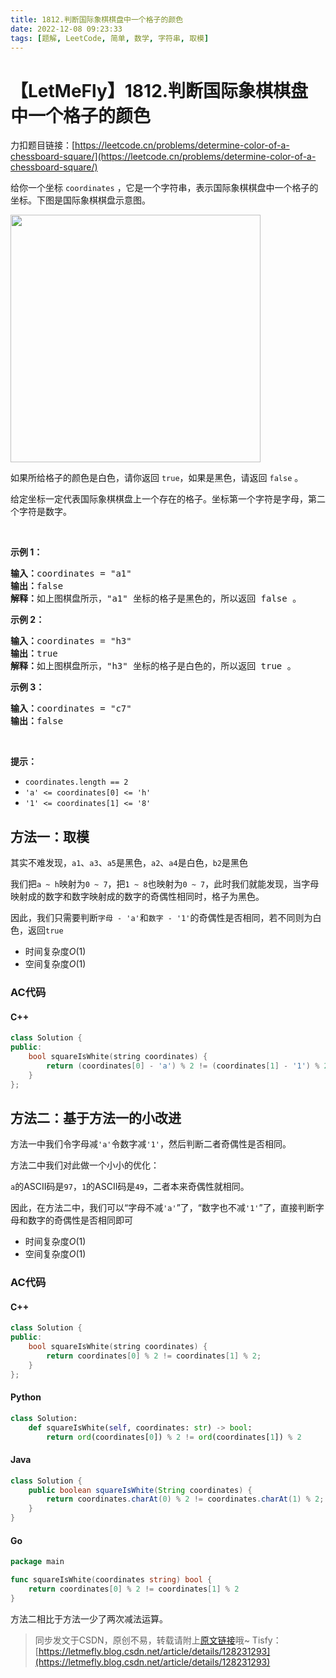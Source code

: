 ```yaml
---
title: 1812.判断国际象棋棋盘中一个格子的颜色
date: 2022-12-08 09:23:33
tags: [题解, LeetCode, 简单, 数学, 字符串, 取模]
---
```


# 【LetMeFly】1812.判断国际象棋棋盘中一个格子的颜色

力扣题目链接：[https://leetcode.cn/problems/determine-color-of-a-chessboard-square/](https://leetcode.cn/problems/determine-color-of-a-chessboard-square/)

<p>给你一个坐标 <code>coordinates</code> ，它是一个字符串，表示国际象棋棋盘中一个格子的坐标。下图是国际象棋棋盘示意图。</p>

<p><img alt="" src="https://assets.leetcode-cn.com/aliyun-lc-upload/uploads/2021/04/03/chessboard.png" style="width: 400px; height: 396px;" /></p>

<p>如果所给格子的颜色是白色，请你返回 <code>true</code>，如果是黑色，请返回 <code>false</code> 。</p>

<p>给定坐标一定代表国际象棋棋盘上一个存在的格子。坐标第一个字符是字母，第二个字符是数字。</p>

<p> </p>

<p><strong>示例 1：</strong></p>

<pre>
<b>输入：</b>coordinates = "a1"
<b>输出：</b>false
<b>解释：</b>如上图棋盘所示，"a1" 坐标的格子是黑色的，所以返回 false 。
</pre>

<p><strong>示例 2：</strong></p>

<pre>
<b>输入：</b>coordinates = "h3"
<b>输出：</b>true
<b>解释：</b>如上图棋盘所示，"h3" 坐标的格子是白色的，所以返回 true 。
</pre>

<p><strong>示例 3：</strong></p>

<pre>
<b>输入：</b>coordinates = "c7"
<b>输出：</b>false
</pre>

<p> </p>

<p><strong>提示：</strong></p>

<ul>
	<li><code>coordinates.length == 2</code></li>
	<li><code>'a' <= coordinates[0] <= 'h'</code></li>
	<li><code>'1' <= coordinates[1] <= '8'</code></li>
</ul>


    
## 方法一：取模

其实不难发现，```a1```、```a3```、```a5```是黑色，```a2```、```a4```是白色，```b2```是黑色

我们把```a ~ h```映射为```0 ~ 7```，把```1 ~ 8```也映射为```0 ~ 7```，此时我们就能发现，当字母映射成的数字和数字映射成的数字的奇偶性相同时，格子为黑色。

因此，我们只需要判断```字母 - 'a'```和```数字 - '1'```的奇偶性是否相同，若不同则为白色，返回```true```

+ 时间复杂度$O(1)$
+ 空间复杂度$O(1)$

### AC代码

#### C++

```cpp
class Solution {
public:
    bool squareIsWhite(string coordinates) {
        return (coordinates[0] - 'a') % 2 != (coordinates[1] - '1') % 2;
    }
};
```

## 方法二：基于方法一的小改进

方法一中我们令字母减```'a'```令数字减```'1'```，然后判断二者奇偶性是否相同。

方法二中我们对此做一个小小的优化：

```a```的ASCII码是```97```，```1```的ASCII码是```49```，二者本来奇偶性就相同。

因此，在方法二中，我们可以“字母不减```'a'```”了，“数字也不减```'1'```”了，直接判断字母和数字的奇偶性是否相同即可

+ 时间复杂度$O(1)$
+ 空间复杂度$O(1)$

### AC代码

#### C++

```cpp
class Solution {
public:
    bool squareIsWhite(string coordinates) {
        return coordinates[0] % 2 != coordinates[1] % 2;
    }
};
```

#### Python

```python
class Solution:
    def squareIsWhite(self, coordinates: str) -> bool:
        return ord(coordinates[0]) % 2 != ord(coordinates[1]) % 2
```

#### Java

```java
class Solution {
    public boolean squareIsWhite(String coordinates) {
        return coordinates.charAt(0) % 2 != coordinates.charAt(1) % 2;
    }
}
```

#### Go

```go
package main

func squareIsWhite(coordinates string) bool {
    return coordinates[0] % 2 != coordinates[1] % 2
}
```

方法二相比于方法一少了两次减法运算。

> 同步发文于CSDN，原创不易，转载请附上[原文链接](https://blog.letmefly.xyz/2022/12/08/LeetCode%201812.%E5%88%A4%E6%96%AD%E5%9B%BD%E9%99%85%E8%B1%A1%E6%A3%8B%E6%A3%8B%E7%9B%98%E4%B8%AD%E4%B8%80%E4%B8%AA%E6%A0%BC%E5%AD%90%E7%9A%84%E9%A2%9C%E8%89%B2/)哦~
> Tisfy：[https://letmefly.blog.csdn.net/article/details/128231293](https://letmefly.blog.csdn.net/article/details/128231293)
